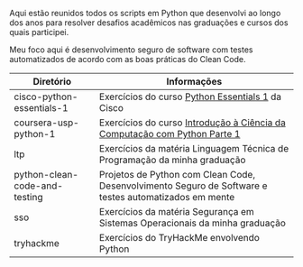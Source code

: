 Aqui estão reunidos todos os scripts em Python que desenvolvi ao longo dos anos para resolver desafios acadêmicos nas graduações e cursos dos quais participei.

Meu foco aqui é desenvolvimento seguro de software com testes automatizados de acordo com as boas práticas do Clean Code.

|           Diretório        | Informações |
|----------------------------|-------------|
|cisco-python-essentials-1|Exercícios do curso [Python Essentials 1](https://www.netacad.com/courses/python-essentials-1) da Cisco|
|coursera-usp-python-1|Exercícios do curso [Introdução à Ciência da Computação com Python Parte 1](https://www.coursera.org/learn/ciencia-computacao-python-conceitos?msockid=39db84db0859684d1f00925a09f6699f)|
|ltp|Exercícios da matéria Linguagem Técnica de Programação da minha graduação|
|python-clean-code-and-testing|Projetos de Python com Clean Code, Desenvolvimento Seguro de Software e testes automatizados em mente|
|sso|Exercícios da matéria Segurança em Sistemas Operacionais da minha graduação|
|tryhackme|Exercícios do TryHackMe envolvendo Python|

